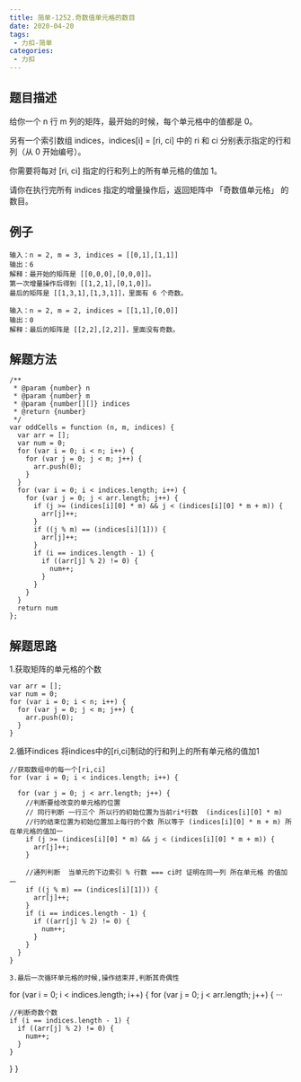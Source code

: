 ```yaml
---
title: 简单-1252.奇数值单元格的数目
date: 2020-04-20
tags:
 - 力扣-简单
categories: 
 - 力扣
---
```

## 题目描述
给你一个 n 行 m 列的矩阵，最开始的时候，每个单元格中的值都是 0。

另有一个索引数组 indices，indices[i] = [ri, ci] 中的 ri 和 ci 分别表示指定的行和列（从 0 开始编号）。

你需要将每对 [ri, ci] 指定的行和列上的所有单元格的值加 1。

请你在执行完所有 indices 指定的增量操作后，返回矩阵中 「奇数值单元格」 的数目。


## 例子
```
输入：n = 2, m = 3, indices = [[0,1],[1,1]]
输出：6
解释：最开始的矩阵是 [[0,0,0],[0,0,0]]。
第一次增量操作后得到 [[1,2,1],[0,1,0]]。
最后的矩阵是 [[1,3,1],[1,3,1]]，里面有 6 个奇数。

```
```
输入：n = 2, m = 2, indices = [[1,1],[0,0]]
输出：0
解释：最后的矩阵是 [[2,2],[2,2]]，里面没有奇数。
```

## 解题方法

```
/**
 * @param {number} n
 * @param {number} m
 * @param {number[][]} indices
 * @return {number}
 */
var oddCells = function (n, m, indices) {
  var arr = [];
  var num = 0;
  for (var i = 0; i < n; i++) {
    for (var j = 0; j < m; j++) {
      arr.push(0);
    }
  }
  for (var i = 0; i < indices.length; i++) {
    for (var j = 0; j < arr.length; j++) {
      if (j >= (indices[i][0] * m) && j < (indices[i][0] * m + m)) {
        arr[j]++;
      }
      if ((j % m) == (indices[i][1])) {
        arr[j]++;
      }
      if (i == indices.length - 1) {
        if ((arr[j] % 2) != 0) {
          num++;
        }
      }
    }
  }
  return num
};
```
## 解题思路
1.获取矩阵的单元格的个数

```
var arr = [];
var num = 0;
for (var i = 0; i < n; i++) {
  for (var j = 0; j < m; j++) {
    arr.push(0);
  }
}
```

2.循环indices 将indices中的[ri,ci]制动的行和列上的所有单元格的值加1

```
//获取数组中的每一个[ri,ci]
for (var i = 0; i < indices.length; i++) {

  for (var j = 0; j < arr.length; j++) {
    //判断要给改变的单元格的位置
    // 同行判断 一行三个 所以行的初始位置为当前ri*行数  (indices[i][0] * m) 
    //行的结束位置为初始位置加上每行的个数 所以等于 (indices[i][0] * m + m) 所在单元格的值加一
    if (j >= (indices[i][0] * m) && j < (indices[i][0] * m + m)) {
      arr[j]++;
    }

    //通列判断  当单元的下边索引 % 行数 === ci时 证明在同一列 所在单元格 的值加一
    if ((j % m) == (indices[i][1])) {
      arr[j]++;
    }
    if (i == indices.length - 1) {
      if ((arr[j] % 2) != 0) {
        num++;
      }
    }
  }
}

3.最后一次循环单元格的时候,操作结束并,判断其奇偶性

```
for (var i = 0; i < indices.length; i++) {
  for (var j = 0; j < arr.length; j++) {
    ···

    //判断奇数个数
    if (i == indices.length - 1) {
      if ((arr[j] % 2) != 0) {
        num++;
      }
    }
  }
}


```